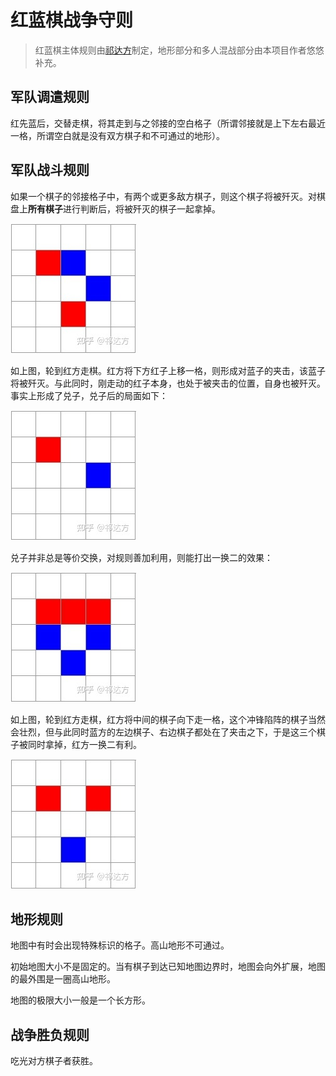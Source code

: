 # 红蓝棋战争守则

> 红蓝棋主体规则由[祁达方](https://www.zhihu.com/people/qi-da-fang)制定，地形部分和多人混战部分由本项目作者悠悠补充。

##  军队调遣规则

红先蓝后，交替走棋，将其走到与之邻接的空白格子（所谓邻接就是上下左右最近一格，所谓空白就是没有双方棋子和不可通过的地形）。

## 军队战斗规则

如果一个棋子的邻接格子中，有两个或更多敌方棋子，则这个棋子将被歼灭。对棋盘上**所有棋子**进行判断后，将被歼灭的棋子一起拿掉。

![img](.\images\1.jpg)

如上图，轮到红方走棋。红方将下方红子上移一格，则形成对蓝子的夹击，该蓝子将被歼灭。与此同时，刚走动的红子本身，也处于被夹击的位置，自身也被歼灭。事实上形成了兑子，兑子后的局面如下：

![img](.\images\2.jpg)

兑子并非总是等价交换，对规则善加利用，则能打出一换二的效果：

![img](.\images\3.jpg)

如上图，轮到红方走棋，红方将中间的棋子向下走一格，这个冲锋陷阵的棋子当然会壮烈，但与此同时蓝方的左边棋子、右边棋子都处在了夹击之下，于是这三个棋子被同时拿掉，红方一换二有利。

![img](.\images\4.jpg)

## 地形规则

地图中有时会出现特殊标识的格子。高山地形不可通过。

初始地图大小不是固定的。当有棋子到达已知地图边界时，地图会向外扩展，地图的最外围是一圈高山地形。

地图的极限大小一般是一个长方形。

## 战争胜负规则

吃光对方棋子者获胜。
